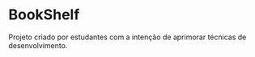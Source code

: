 # BookShelf
Projeto criado por estudantes com a intenção de aprimorar técnicas de desenvolvimento. 
